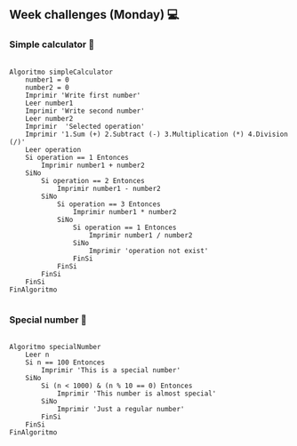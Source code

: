 <h2>Week challenges (Monday) 💻</h2>

<h3>Simple calculator 📝</h3>
<pre>
    <code>
Algoritmo simpleCalculator
	number1 = 0
	number2 = 0
	Imprimir 'Write first number'
	Leer number1
	Imprimir 'Write second number'
	Leer number2
	Imprimir  'Selected operation'
	Imprimir '1.Sum (+) 2.Subtract (-) 3.Multiplication (*) 4.Division (/)'
	Leer operation
	Si operation == 1 Entonces
		Imprimir number1 + number2
	SiNo
		Si operation == 2 Entonces
			Imprimir number1 - number2
		SiNo
			Si operation == 3 Entonces
				Imprimir number1 * number2
			SiNo
				Si operation == 1 Entonces
					Imprimir number1 / number2
				SiNo
					Imprimir 'operation not exist'
				FinSi
			FinSi
		FinSi
	FinSi
FinAlgoritmo    
    </code>
</pre>


<h3>Special number 📝</h3>
<pre>
  <code>
Algoritmo specialNumber
	Leer n
	Si n == 100 Entonces
		Imprimir 'This is a special number'
	SiNo
		Si (n < 1000) & (n % 10 == 0) Entonces
			Imprimir 'This number is almost special'
		SiNo
			Imprimir 'Just a regular number'
		FinSi
	FinSi
FinAlgoritmo
   </code>
</pre>
